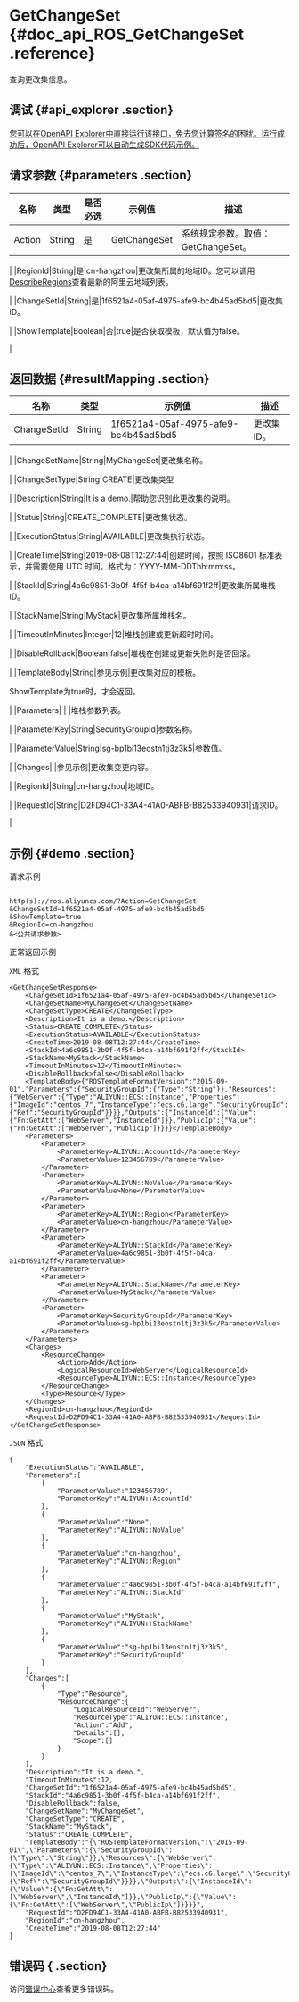 # GetChangeSet {#doc_api_ROS_GetChangeSet .reference}

查询更改集信息。

## 调试 {#api_explorer .section}

[您可以在OpenAPI Explorer中直接运行该接口，免去您计算签名的困扰。运行成功后，OpenAPI Explorer可以自动生成SDK代码示例。](https://api.aliyun.com/#product=ROS&api=GetChangeSet&type=RPC&version=2019-09-10)

## 请求参数 {#parameters .section}

|名称|类型|是否必选|示例值|描述|
|--|--|----|---|--|
|Action|String|是|GetChangeSet|系统规定参数。取值：GetChangeSet。

 |
|RegionId|String|是|cn-hangzhou|更改集所属的地域ID。您可以调用[DescribeRegions](https://help.aliyun.com/document_detail/131035.htm)查看最新的阿里云地域列表。

 |
|ChangeSetId|String|是|1f6521a4-05af-4975-afe9-bc4b45ad5bd5|更改集ID。

 |
|ShowTemplate|Boolean|否|true|是否获取模板，默认值为false。

 |

## 返回数据 {#resultMapping .section}

|名称|类型|示例值|描述|
|--|--|---|--|
|ChangeSetId|String|1f6521a4-05af-4975-afe9-bc4b45ad5bd5|更改集ID。

 |
|ChangeSetName|String|MyChangeSet|更改集名称。

 |
|ChangeSetType|String|CREATE|更改集类型

 |
|Description|String|It is a demo.|帮助您识别此更改集的说明。

 |
|Status|String|CREATE\_COMPLETE|更改集状态。

 |
|ExecutionStatus|String|AVAILABLE|更改集执行状态。

 |
|CreateTime|String|2019-08-08T12:27:44|创建时间，按照 ISO8601 标准表示，并需要使用 UTC 时间。格式为：YYYY-MM-DDThh:mm:ss。

 |
|StackId|String|4a6c9851-3b0f-4f5f-b4ca-a14bf691f2ff|更改集所属堆栈ID。

 |
|StackName|String|MyStack|更改集所属堆栈名。

 |
|TimeoutInMinutes|Integer|12|堆栈创建或更新超时时间。

 |
|DisableRollback|Boolean|false|堆栈在创建或更新失败时是否回滚。

 |
|TemplateBody|String|参见示例|更改集对应的模板。

 ShowTemplate为true时，才会返回。

 |
|Parameters| | |堆栈参数列表。

 |
|ParameterKey|String|SecurityGroupId|参数名称。

 |
|ParameterValue|String|sg-bp1bi13eostn1tj3z3k5|参数值。

 |
|Changes| |参见示例|更改集变更内容。

 |
|RegionId|String|cn-hangzhou|地域ID。

 |
|RequestId|String|D2FD94C1-33A4-41A0-ABFB-B82533940931|请求ID。

 |

## 示例 {#demo .section}

请求示例

``` {#request_demo}

http(s)://ros.aliyuncs.com/?Action=GetChangeSet
&ChangeSetId=1f6521a4-05af-4975-afe9-bc4b45ad5bd5
&ShowTemplate=true
&RegionId=cn-hangzhou
&<公共请求参数>

```

正常返回示例

`XML` 格式

``` {#xml_return_success_demo}
<GetChangeSetResponse> 
    <ChangeSetId>1f6521a4-05af-4975-afe9-bc4b45ad5bd5</ChangeSetId>  
    <ChangeSetName>MyChangeSet</ChangeSetName>  
    <ChangeSetType>CREATE</ChangeSetType>  
    <Description>It is a demo.</Description>  
    <Status>CREATE_COMPLETE</Status>  
    <ExecutionStatus>AVAILABLE</ExecutionStatus>  
    <CreateTime>2019-08-08T12:27:44</CreateTime>  
    <StackId>4a6c9851-3b0f-4f5f-b4ca-a14bf691f2ff</StackId>  
    <StackName>MyStack</StackName>  
    <TimeoutInMinutes>12</TimeoutInMinutes>  
    <DisableRollback>false</DisableRollback>  
    <TemplateBody>{"ROSTemplateFormatVersion":"2015-09-01","Parameters":{"SecurityGroupId":{"Type":"String"}},"Resources":{"WebServer":{"Type":"ALIYUN::ECS::Instance","Properties":{"ImageId":"centos_7","InstanceType":"ecs.c6.large","SecurityGroupId":{"Ref":"SecurityGroupId"}}}},"Outputs":{"InstanceId":{"Value":{"Fn:GetAtt":["WebServer","InstanceId"]}},"PublicIp":{"Value":{"Fn:GetAtt":["WebServer","PublicIp"]}}}}</TemplateBody>  
    <Parameters> 
        <Parameter> 
            <ParameterKey>ALIYUN::AccountId</ParameterKey>  
            <ParameterValue>123456789</ParameterValue> 
        </Parameter>  
        <Parameter> 
            <ParameterKey>ALIYUN::NoValue</ParameterKey>  
            <ParameterValue>None</ParameterValue> 
        </Parameter>  
        <Parameter> 
            <ParameterKey>ALIYUN::Region</ParameterKey>  
            <ParameterValue>cn-hangzhou</ParameterValue> 
        </Parameter>  
        <Parameter> 
            <ParameterKey>ALIYUN::StackId</ParameterKey>  
            <ParameterValue>4a6c9851-3b0f-4f5f-b4ca-a14bf691f2ff</ParameterValue> 
        </Parameter>  
        <Parameter> 
            <ParameterKey>ALIYUN::StackName</ParameterKey>  
            <ParameterValue>MyStack</ParameterValue> 
        </Parameter>
        <Parameter> 
            <ParameterKey>SecurityGroupId</ParameterKey>  
            <ParameterValue>sg-bp1bi13eostn1tj3z3k5</ParameterValue> 
        </Parameter> 
    </Parameters>  
    <Changes> 
        <ResourceChange> 
            <Action>Add</Action>  
            <LogicalResourceId>WebServer</LogicalResourceId>  
            <ResourceType>ALIYUN::ECS::Instance</ResourceType> 
        </ResourceChange>  
        <Type>Resource</Type> 
    </Changes>  
    <RegionId>cn-hangzhou</RegionId>  
    <RequestId>D2FD94C1-33A4-41A0-ABFB-B82533940931</RequestId> 
</GetChangeSetResponse>
```

`JSON` 格式

``` {#json_return_success_demo}
{
	"ExecutionStatus":"AVAILABLE",
	"Parameters":[
		{
			"ParameterValue":"123456789",
			"ParameterKey":"ALIYUN::AccountId"
		},
		{
			"ParameterValue":"None",
			"ParameterKey":"ALIYUN::NoValue"
		},
		{
			"ParameterValue":"cn-hangzhou",
			"ParameterKey":"ALIYUN::Region"
		},
		{
			"ParameterValue":"4a6c9851-3b0f-4f5f-b4ca-a14bf691f2ff",
			"ParameterKey":"ALIYUN::StackId"
		},
		{
			"ParameterValue":"MyStack",
			"ParameterKey":"ALIYUN::StackName"
		},
		{
			"ParameterValue":"sg-bp1bi13eostn1tj3z3k5",
			"ParameterKey":"SecurityGroupId"
		}
	],
	"Changes":[
		{
			"Type":"Resource",
			"ResourceChange":{
				"LogicalResourceId":"WebServer",
				"ResourceType":"ALIYUN::ECS::Instance",
				"Action":"Add",
				"Details":[],
				"Scope":[]
			}
		}
	],
	"Description":"It is a demo.",
	"TimeoutInMinutes":12,
	"ChangeSetId":"1f6521a4-05af-4975-afe9-bc4b45ad5bd5",
	"StackId":"4a6c9851-3b0f-4f5f-b4ca-a14bf691f2ff",
	"DisableRollback":false,
	"ChangeSetName":"MyChangeSet",
	"ChangeSetType":"CREATE",
	"StackName":"MyStack",
	"Status":"CREATE_COMPLETE",
	"TemplateBody":"{\"ROSTemplateFormatVersion\":\"2015-09-01\",\"Parameters\":{\"SecurityGroupId\":{\"Type\":\"String\"}},\"Resources\":{\"WebServer\":{\"Type\":\"ALIYUN::ECS::Instance\",\"Properties\":{\"ImageId\":\"centos_7\",\"InstanceType\":\"ecs.c6.large\",\"SecurityGroupId\":{\"Ref\":\"SecurityGroupId\"}}}},\"Outputs\":{\"InstanceId\":{\"Value\":{\"Fn:GetAtt\":[\"WebServer\",\"InstanceId\"]}},\"PublicIp\":{\"Value\":{\"Fn:GetAtt\":[\"WebServer\",\"PublicIp\"]}}}}",
	"RequestId":"D2FD94C1-33A4-41A0-ABFB-B82533940931",
	"RegionId":"cn-hangzhou",
	"CreateTime":"2019-08-08T12:27:44"
}
```

## 错误码 { .section}

访问[错误中心](https://error-center.alibabacloud.com/status/product/ROS)查看更多错误码。

